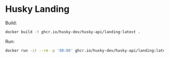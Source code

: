 # Husky Landing

Build:

```bash
docker build -t ghcr.io/husky-dev/husky-api/landing:latest .
```

Run:

```bash
docker run -it --rm -p '80:80' ghcr.io/husky-dev/husky-api/landing:latest
```